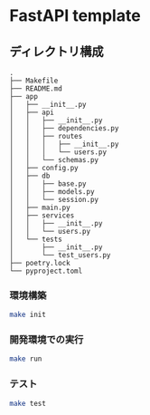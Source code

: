 # FastAPI template

## ディレクトリ構成

```
.
├── Makefile
├── README.md
├── app
│   ├── __init__.py
│   ├── api
│   │   ├── __init__.py
│   │   ├── dependencies.py
│   │   ├── routes
│   │   │   ├── __init__.py
│   │   │   └── users.py
│   │   └── schemas.py
│   ├── config.py
│   ├── db
│   │   ├── base.py
│   │   ├── models.py
│   │   └── session.py
│   ├── main.py
│   ├── services
│   │   ├── __init__.py
│   │   └── users.py
│   └── tests
│       ├── __init__.py
│       └── test_users.py
├── poetry.lock
└── pyproject.toml
```

### 環境構築

```sh
make init
```

### 開発環境での実行

```sh
make run
```

### テスト

```sh
make test
```
